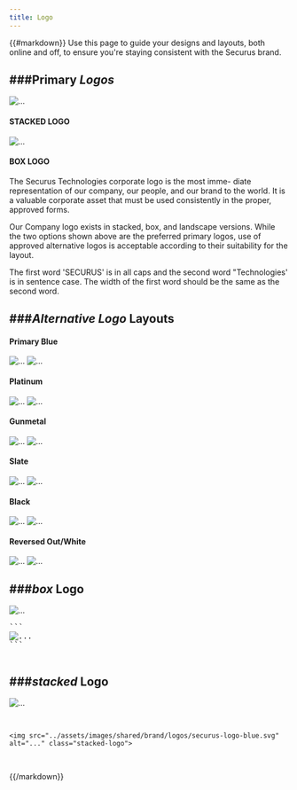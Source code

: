 ```yaml
---
title: Logo
---
```

{{#markdown}}
Use this page to guide your designs and layouts, both online and off, to ensure you're staying consistent with the Securus brand.

###Primary *Logos*
---
<div class="row">
    <div class="col-xs-12">
        <div class="row">
            <div class="col-xs-12">
                <div class="row">
                    <div class="col-xs-6 col-sm-3">
                        <div class="library__example">
                            <img src="../assets/images/shared/brand/logos/securus-logo-blue.svg"  alt="..." class="col-xs-12 stacked-logo">
                        </div>
                        <h4 class="text-center">STACKED LOGO</h4>
                    </div>
                    <div class="col-xs-6 col-sm-3">
                        <div class="library__example">
                            <img src="../assets/images/shared/brand/logos/securus-logo.svg" alt="..." class="brand-primary-bg col-xs-12 box-logo">
                        </div>
                        <h4 class="text-center">BOX LOGO</h4>
                    </div>
                    <div class="col-xs-12 col-sm-6">
                        <p>The Securus Technologies corporate logo is the most imme- diate representation of our company, our people, and our brand to the world. It is a valuable corporate asset that must be used consistently in the proper, approved forms.</p>
                        <p>Our Company logo exists in stacked, box, and landscape versions. While the two options shown above are the preferred primary logos, use of approved alternative logos is acceptable according to their suitability for the layout.</p>
                        <p>The first word 'SECURUS' is in all caps and the second word "Technologies' is in sentence case. The width of the first word should be the same as the second word.</p>
                    </div>
                </div>
            </div>
            <!--<div class="col-xs-12 col-sm-6">
                <div class="row">
                    <div class="col-xs-6">
                        <div class="library__example">
                            <img src="../assets/images/shared/brand/logos/securus-logo-blue.svg" alt="..." class="col-xs-12 stacked-logo">
                        </div>
                        <h4 class="text-center">STACKED LOGO</h4>
                    </div>
                    <div class="col-xs-6">
                        <div class="library__example">
                            <img src="../assets/images/shared/brand/logos/securus-logo.svg" alt="..." class="brand-primary-bg col-xs-12 box-logo">
                        </div>
                        <h4 class="text-center">BOX LOGO</h4>
                    </div>
                    <div class="col-xs-12">
                        <h4>MINIMUM CLEAR SPACE</h4>
                        <p>The area that surrounds the logo is as important as the logo itself. The minimum horizontal area of 2 “x”, known as “clear space,” provides breathing room to the logo and eliminates visual clutter (text, graphic elements or other logos) that can compete with logo legibility – thereby diminishing the effectiveness of the logo.</p>
                        <p>When working in predefined or restricted space like billboards and signage, a minimum area of 1 “x” can be applied. Deviation from these clear space requirements requires prior approval.</p>
                    </div>
                </div>
            </div>-->
        </div>
    </div>
</div>


###*Alternative Logo* Layouts
---
<div class="row">
    <div class="col-xs-12">
        <div class="row">
            <div class="col-xs-12 col-sm-4 col-lg-2">
                <h4 class="text-center">Primary Blue</h5>
                <img src="../assets/images/shared/brand/logos/securus-logo-blue.svg" alt="..." class="col-xs-12 stacked-logo">
                <img src="../assets/images/shared/brand/logos/securus-logo.svg" alt="..." class="col-xs-12 box-logo brand-primary-bg">
            </div>
            <div class="col-xs-12 col-sm-4 col-lg-2">
                <h4 class="text-center">Platinum</h5>
                <img src="../assets/images/shared/brand/logos/securus-logo-platinum.svg" alt="..." class="col-xs-12 stacked-logo">
                <img src="../assets/images/shared/brand/logos/securus-logo-black.svg" alt="..." class="col-xs-12 box-logo brand-platinum-bg">
            </div>
            <div class="col-xs-12 col-sm-4 col-lg-2">
                <h4 class="text-center">Gunmetal</h5>
                <img src="../assets/images/shared/brand/logos/securus-logo-gunmetal.svg" alt="..." class="col-xs-12 stacked-logo">
                <img src="../assets/images/shared/brand/logos/securus-logo.svg" alt="..." class="col-xs-12 box-logo brand-gunmetal-bg">
            </div>
            <div class="col-xs-12 col-sm-4 col-lg-2">
                <h4 class="text-center">Slate</h5>
                <img src="../assets/images/shared/brand/logos/securus-logo-slate.svg" alt="..." class="col-xs-12 stacked-logo">
                <img src="../assets/images/shared/brand/logos/securus-logo.svg" alt="..." class="col-xs-12 box-logo brand-slate-bg">
            </div>
            <div class="col-xs-12 col-sm-4 col-lg-2">
                <h4 class="text-center">Black</h5>
                <img src="../assets/images/shared/brand/logos/securus-logo-black.svg" alt="..." class="col-xs-12 stacked-logo">
                <img src="../assets/images/shared/brand/logos/securus-logo.svg" alt="..." class="col-xs-12 box-logo brand-black-bg">
            </div>
            <div class="col-xs-12 col-sm-4 col-lg-2">
                <h4 class="text-center">Reversed Out/White</h5>
                <img src="../assets/images/shared/brand/logos/securus-logo.svg" alt="..." class="col-xs-12 stacked-logo background-pink">
                <img src="../assets/images/shared/brand/logos/securus-logo.svg" alt="..." class="col-xs-12 box-logo background-pink">
            </div>
        </div>
    </div>
</div>


###*box* Logo
---
<div class="row">
    <div class="col-xs-12 col-sm-4 col-md-3 col-lg-2">
        <img src="../assets/images/shared/brand/logos/securus-logo.svg" alt="..." class="col-xs-12 box-logo brand-primary-bg">
    </div>
    <div class="col-xs-12 col-sm-8 col-md-9 col-lg-10">
        <pre>
```
<img src="../assets/images/shared/brand/logos/securus-logo.svg" alt="..." class="box-logo brand-primary-bg">
```
        </pre>
    </div>
</div>

###*stacked* Logo
---
<div class="row">
    <div class="col-xs-12 col-sm-4 col-md-3 col-lg-2">
        <img src="../assets/images/shared/brand/logos/securus-logo-blue.svg" alt="..." class="col-xs-12 stacked-logo">
    </div>
    <div class="col-xs-12 col-sm-8 col-md-9 col-lg-10">
<pre>

``` 
<img src="../assets/images/shared/brand/logos/securus-logo-blue.svg" alt="..." class="stacked-logo">
``` 

</pre>
    </div>
</div>
{{/markdown}}